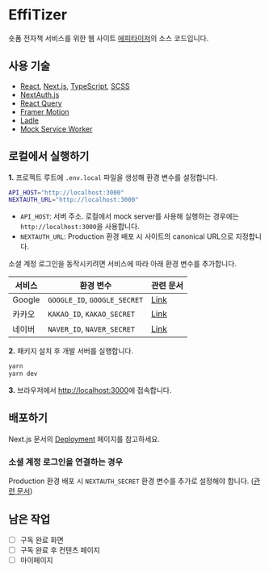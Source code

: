 # EffiTizer

숏폼 전자책 서비스를 위한 웹 사이트 [에피타이저](https://effitizer.vercel.app)의 소스 코드입니다.

## 사용 기술

- [React](https://reactjs.org/), [Next.js](https://nextjs.org/), [TypeScript](https://www.typescriptlang.org/), [SCSS](https://sass-lang.com/)
- [NextAuth.js](https://next-auth.js.org/)
- [React Query](https://react-query-v3.tanstack.com/)
- [Framer Motion](https://www.framer.com/motion/)
- [Ladle](https://ladle.dev/)
- [Mock Service Worker](https://mswjs.io/)

## 로컬에서 실행하기

**1.** 프로젝트 루트에 `.env.local` 파일을 생성해 환경 변수를 설정합니다.

```bash
API_HOST="http://localhost:3000"
NEXTAUTH_URL="http://localhost:3000"
```

- `API_HOST`: 서버 주소. 로컬에서 mock server를 사용해 실행하는 경우에는 `http://localhost:3000`을 사용합니다.
- `NEXTAUTH_URL`: Production 환경 배포 시 사이트의 canonical URL으로 지정합니다.

소셜 계정 로그인을 동작시키려면 서비스에 따라 아래 환경 변수를 추가합니다.

| 서비스 | 환경 변수                    | 관련 문서                                         |
| ------ | ---------------------------- | ------------------------------------------------- |
| Google | `GOOGLE_ID`, `GOOGLE_SECRET` | [Link](https://next-auth.js.org/providers/google) |
| 카카오 | `KAKAO_ID`, `KAKAO_SECRET`   | [Link](https://next-auth.js.org/providers/kakao)  |
| 네이버 | `NAVER_ID`, `NAVER_SECRET`   | [Link](https://next-auth.js.org/providers/naver)  |

**2.** 패키지 설치 후 개발 서버를 실행합니다.

```bash
yarn
yarn dev
```

**3.** 브라우저에서 [http://localhost:3000](http://localhost:3000)에 접속합니다.

## 배포하기

Next.js 문서의 [Deployment](https://nextjs.org/docs/deployment) 페이지를 참고하세요.

### 소셜 계정 로그인을 연결하는 경우

Production 환경 배포 시 `NEXTAUTH_SECRET` 환경 변수를 추가로 설정해야 합니다. ([관련 문서](https://next-auth.js.org/configuration/options#secret))

## 남은 작업

- [ ] 구독 완료 화면
- [ ] 구독 완료 후 컨텐츠 페이지
- [ ] 마이페이지
